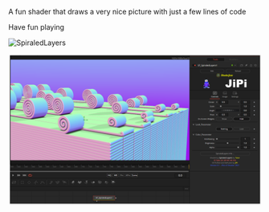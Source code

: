 A fun shader that draws a very nice picture with just a few lines of code

Have fun playing

![SpiraledLayers](https://user-images.githubusercontent.com/78935215/139493856-cdb40fd4-3040-462f-b457-3eba242202ca.gif)


[![SpiraledLayers](SpiraledLayers_screenshot.png)](SpiraledLayers.fuse)